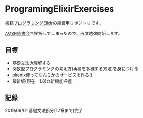 # ProgramingElixirExercises

書籍[プログラミングElixir](https://www.amazon.co.jp/dp/B01KFCXP04/ref=cm_sw_r_tw_dp_U_x_clo6Cb7K3SZVV)の練習用リポジトリです。

[AOSN読書会](https://github.com/aosn/elixir)で挫折してしまったので、再度勉強開始します。


## 目標
 - 基礎文法の理解する
 - 関数型プログラミングの考え方(再帰を多様する方法)を身につける
 - phenix使ってなんらかのサービスを作る()
 - 最新版(現在　1.8)の新機能把握


## 記録

2019/09/01 基礎文法部分(12章まで)完了
